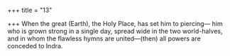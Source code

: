 +++
title = "13"

+++
When the great (Earth), the Holy Place, has set him to piercing— him who is grown strong in a single day, spread wide in the two  world-halves,  
and in whom the flawless hymns are united—(then) all powers are  conceded to Indra.  